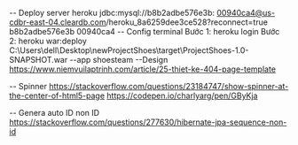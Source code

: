 -- Deploy server heroku
<property name="connection.url">
jdbc:mysql://b8b2adbe576e3b:
00940ca4@us-cdbr-east-04.cleardb.com/heroku_8a6259dee3ce528?reconnect=true
</property>
<property name="connection.username">b8b2adbe576e3b</property>
<property name="connection.password">00940ca4</property>
-- Config terminal Bước 1:
heroku login Bước 2:
heroku war:deploy C:\Users\dell\Desktop\newProjectShoes\target\ProjectShoes-1.0-SNAPSHOT.war --app
shoesteam --Design
https://www.niemvuilaptrinh.com/article/25-thiet-ke-404-page-template

-- Spinner
https://stackoverflow.com/questions/23184747/show-spinner-at-the-center-of-html5-page
https://codepen.io/charlyarg/pen/GByKja

-- Genera auto ID non ID
https://stackoverflow.com/questions/277630/hibernate-jpa-sequence-non-id
